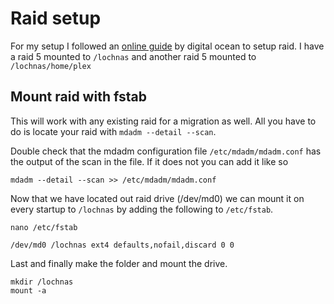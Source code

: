 # Raid setup

For my setup I followed an [online guide](https://www.digitalocean.com/community/tutorials/how-to-create-raid-arrays-with-mdadm-on-ubuntu-16-04) by digital ocean to setup raid. I have a raid 5 mounted to `/lochnas` and another raid 5 mounted to `/lochnas/home/plex`

## Mount raid with fstab

This will work with any existing raid for a migration as well. All you have to do is locate your raid with `mdadm --detail --scan`.

Double check that the mdadm configuration file `/etc/mdadm/mdadm.conf` has the output of the scan in the file. If it does not you can add it like so

```
mdadm --detail --scan >> /etc/mdadm/mdadm.conf
```

Now that we have located out raid drive (/dev/md0) we can mount it on every startup to `/lochnas` by adding the following to `/etc/fstab`.

`nano /etc/fstab`
```
/dev/md0 /lochnas ext4 defaults,nofail,discard 0 0
```

Last and finally make the folder and mount the drive.

```
mkdir /lochnas
mount -a
```